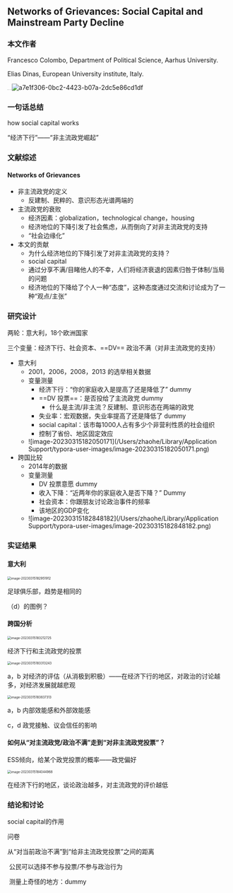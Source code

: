 ## Networks of Grievances: Social Capital and Mainstream Party Decline

### 本文作者

Francesco Colombo, Department of Political Science, Aarhus University. 

Elias Dinas, European University institute, Italy. 

<img src="/Users/zhaohe/Library/Application Support/typora-user-images/image-20230315112156986.png" alt="image-20230315112156986" style="zoom:5%;" />![a7e1f306-0bc2-4423-b07a-2dc5e86cd1df](http://127.0.0.1:24019/graphics/a7e1f306-0bc2-4423-b07a-2dc5e86cd1df.png)

### 一句话总结

how social capital works

“经济下行”——“非主流政党崛起”

### 文献综述

#### Networks of Grievances

- 非主流政党的定义
	- 反建制、民粹的、意识形态光谱两端的
- 主流政党的衰败
	- 经济因素：globalization，technological change，housing
	- 经济地位的下降引发了社会焦虑，从而倒向了对非主流政党的支持
	- “社会边缘化”
- 本文的贡献
	- 为什么经济地位的下降引发了对非主流政党的支持？
	- social capital
	- 通过分享不满/目睹他人的不幸，人们将经济衰退的因素归咎于体制/当局的问题
	- 经济地位的下降给了个人一种“态度”，这种态度通过交流和讨论成为了一种“观点/主张”

### 研究设计

两轮：意大利，18个欧洲国家

三个变量：经济下行、社会资本、==DV== 政治不满（对非主流政党的支持）

- 意大利
	- 2001，2006，2008，2013 的选举相关数据
	- 变量测量
		- 经济下行：“你的家庭收入是提高了还是降低了” dummy
		- ==DV 投票==：是否投给了主流政党 dummy
			- 什么是主流/非主流？反建制、意识形态在两端的政党
		- 失业率：宏观数据，失业率提高了还是降低了 dummy
		- social capital：该市每1000人占有多少个非营利性质的社会组织
		- 控制了省份、地区固定效应
	- ![image-20230315182050171](/Users/zhaohe/Library/Application Support/typora-user-images/image-20230315182050171.png)
- 跨国比较
	- 2014年的数据
	- 变量测量
		- DV 投票意愿 dummy
		- 收入下降：“近两年你的家庭收入是否下降？” Dummy
		- 社会资本：你跟朋友讨论政治事件的频率
		- 该地区的GDP变化
	- ![image-20230315182848182](/Users/zhaohe/Library/Application Support/typora-user-images/image-20230315182848182.png)

### 实证结果

#### 意大利

<img src="/Users/zhaohe/Library/Application Support/typora-user-images/image-20230315182951912.png" alt="image-20230315182951912" style="zoom:50%;" />

足球俱乐部，趋势是相同的

（d）的图例？

#### 跨国分析

<img src="/Users/zhaohe/Library/Application Support/typora-user-images/image-20230315183212725.png" alt="image-20230315183212725" style="zoom:50%;" />

经济下行和主流政党的投票



<img src="/Users/zhaohe/Library/Application Support/typora-user-images/image-20230315183313243.png" alt="image-20230315183313243" style="zoom:50%;" />

a，b 对经济的评估（从消极到积极）——在经济下行的地区，对政治的讨论越多，对经济发展就越悲观

<img src="/Users/zhaohe/Library/Application Support/typora-user-images/image-20230315183837313.png" alt="image-20230315183837313" style="zoom:50%;" />

a，b 内部效能感和外部效能感

c，d 政党接触、议会信任的影响

#### 如何从“对主流政党/政治不满”走到“对非主流政党投票”？

ESS倾向，给某个政党投票的概率——政党偏好

<img src="/Users/zhaohe/Library/Application Support/typora-user-images/image-20230315184044968.png" alt="image-20230315184044968" style="zoom:50%;" />

在经济下行的地区，谈论政治越多，对主流政党的评价越低

### 结论和讨论

social capital的作用



问卷

从“对当前政治不满”到“给非主流政党投票”之间的距离

​	公民可以选择不参与投票/不参与政治行为

​	测量上奇怪的地方：dummy	